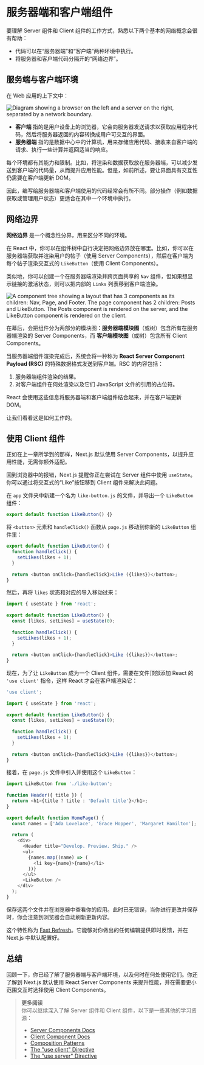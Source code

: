 <!-- 
# Server and Client Components
-->
# 服务器端和客户端组件

<!-- 
To understand how Server and Client Components work, it's helpful to be familiar with two foundational web concepts:

- The [environments](https://nextjs.org/learn/react-foundations/#server-and-client-environments) your application code can be executed in: the server and the client.
- The [network boundary](https://nextjs.org/learn/react-foundations/#network-boundary) that separates server and client code.
-->
要理解 Server 组件和 Client 组件的工作方式，熟悉以下两个基本的网络概念会很有帮助：

- 代码可以在“服务器端”和“客户端”两种环境中执行。
- 将服务器和客户端代码分隔开的“网络边界”。

<!-- 
## Server and Client Environments

In the context of web applications:

![Diagram showing a browser on the left and a server on the right, separated by a network boundary.](https://nextjs.org/_next/image?url=%2Flearn%2Flight%2Flearn-client-and-server-environments.png&w=3840&q=75)

- The **client** refers to the browser on a user’s device that sends a request to a server for your application code. It then turns the response it receives from the server into an interface the user can interact with.
- The **server** refers to the computer in a data center that stores your application code, receives requests from a client, does some computation, and sends back an appropriate response.

Each environment has its own set of capabilities and constraints. For example, by moving rendering and data fetching to the server, you can reduce the amount of code sent to the client, which can improve your application's performance. But, as you learned earlier, to make your UI interactive, you need to update the DOM on the client.

Therefore, the code you write for the server and the client is not always the same. Certain operations (e.g. data fetching or managing user state) are better suited for one environment over the other.
-->
## 服务端与客户端环境

在 Web 应用的上下文中：

![Diagram showing a browser on the left and a server on the right, separated by a network boundary.](https://nextjs.org/_next/image?url=%2Flearn%2Flight%2Flearn-client-and-server-environments.png&w=3840&q=75)

- **客户端** 指的是用户设备上的浏览器，它会向服务器发送请求以获取应用程序代码，然后将服务器返回的内容转换成用户可交互的界面。
- **服务器端** 指的是数据中心中的计算机，用来存储应用代码、接收来自客户端的请求、执行一些计算并返回适当的响应。

每个环境都有其能力和限制。比如，将渲染和数据获取放在服务器端，可以减少发送到客户端的代码量，从而提升应用性能。但是，如前所述，要让界面具有交互性仍需要在客户端更新 DOM。

因此，编写给服务器端和客户端使用的代码经常会有所不同。部分操作（例如数据获取或管理用户状态）更适合在其中一个环境中执行。

<!-- 
## Network Boundary

The **Network Boundary** is a conceptual line that separates the different environments.

In React, you choose where to place the network boundary in your component tree. For example, you can fetch data and render a user's posts on the server (using Server Components), then render the interactive `LikeButton` for each post on the client (using Client Components).

Similarly, you can create a `Nav` component that is rendered on the server and shared across pages, but if you want to show an active state for links, you can render the list of `Links` on the client.

![A component tree showing a layout that has 3 components as its children: Nav, Page, and Footer. The page component has 2 children: Posts and LikeButton. The Posts component is rendered on the server, and the LikeButton component is rendered on the client.](https://nextjs.org/_next/image?url=%2Flearn%2Flight%2Flearn-client-server-modules.png&w=3840&q=75)

Behind the scenes, the components are split into two module graphs. The **server module graph (or tree)** contains all the Server Components that are rendered on the server, and the **client module graph (or tree)** contains all Client Components.

After Server Components are rendered, a special data format called the **React Server Component Payload (RSC)** is sent to the client. The RSC payload contains:

1. The rendered result of Server Components.
2. Placeholders (or holes) for where Client Components should be rendered and references to their JavaScript files.

React uses this information to consolidate the Server and Client Components and update the DOM on the client.

Let's see how this works.
-->
## 网络边界

**网络边界** 是一个概念性分界，用来区分不同的环境。

在 React 中，你可以在组件树中自行决定把网络边界放在哪里。比如，你可以在服务器端获取并渲染用户的帖子（使用 Server Components），然后在客户端为每个帖子渲染交互式的 `LikeButton`（使用 Client Components）。

类似地，你可以创建一个在服务器端渲染并跨页面共享的 `Nav` 组件，但如果想显示链接的激活状态，则可以把内部的 `Links` 列表移到客户端渲染。

![A component tree showing a layout that has 3 components as its children: Nav, Page, and Footer. The page component has 2 children: Posts and LikeButton. The Posts component is rendered on the server, and the LikeButton component is rendered on the client.](https://nextjs.org/_next/image?url=%2Flearn%2Flight%2Flearn-client-server-modules.png&w=3840&q=75)

在幕后，会把组件分为两部分的模块图：**服务器端模块图**（或树）包含所有在服务器端渲染的 Server Components，而 **客户端模块图**（或树）包含所有 Client Components。

当服务器端组件渲染完成后，系统会将一种称为 **React Server Component Payload (RSC)** 的特殊数据格式发送到客户端。RSC 的内容包括：

1. 服务器端组件渲染的结果。
2. 对客户端组件在何处渲染以及它们 JavaScript 文件的引用的占位符。

React 会使用这些信息将服务器端和客户端组件结合起来，并在客户端更新 DOM。

让我们看看这是如何工作的。

<!-- 
## Using Client Components

As you learned in the last chapter, Next.js uses Server Components by default - this is to improve your application's performance and means you don't have to take additional steps to adopt them.

Looking back at the error in your browser, Next.js is warning you that you're trying to `useState` inside a Server Component. You can fix this by moving the interactive "Like" button to a Client Component.

Create a new file called `like-button.js` inside the `app` folder that exports a `LikeButton` component:

```js
export default function LikeButton() {}
```

Move the `<button>` element and the `handleClick()` function from `page.js` to your new `LikeButton` component:

```js
export default function LikeButton() {
  function handleClick() {
    setLikes(likes + 1);
  }
 
  return <button onClick={handleClick}>Like ({likes})</button>;
}
```

Next, move the `likes` state and the import:

```js
import { useState } from 'react';
 
export default function LikeButton() {
  const [likes, setLikes] = useState(0);
 
  function handleClick() {
    setLikes(likes + 1);
  }
 
  return <button onClick={handleClick}>Like ({likes})</button>;
}
```

Now, to make the `LikeButton` a Client Component, add the React `'use client'` directive at the top of the file. This tells React to render the component on the client.

```js
'use client';
 
import { useState } from 'react';
 
export default function LikeButton() {
  const [likes, setLikes] = useState(0);
 
  function handleClick() {
    setLikes(likes + 1);
  }
 
  return <button onClick={handleClick}>Like ({likes})</button>;
}
```

Back in your `page.js` file, import the `LikeButton` component into your page:

```js
import LikeButton from './like-button';
 
function Header({ title }) {
  return <h1>{title ? title : 'Default title'}</h1>;
}
 
export default function HomePage() {
  const names = ['Ada Lovelace', 'Grace Hopper', 'Margaret Hamilton'];
 
  return (
    <div>
      <Header title="Develop. Preview. Ship." />
      <ul>
        {names.map((name) => (
          <li key={name}>{name}</li>
        ))}
      </ul>
      <LikeButton />
    </div>
  );
}
```

Save both files and view your app in the browser. Now that there are no errors, once you make changes and save, you should notice the browser automatically updates to reflect the change.

This feature is called [Fast Refresh](https://nextjs.org/docs/architecture/fast-refresh). It gives you instantaneous feedback on any edits you make and comes pre-configured with Next.js.
-->
## 使用 Client 组件

正如在上一章所学到的那样，Next.js 默认使用 Server Components，以提升应用性能，无需你额外适配。

回到浏览器中的报错，Next.js 提醒你正在尝试在 Server 组件中使用 `useState`。你可以通过将交互式的“Like”按钮移到 Client 组件来解决此问题。

在 `app` 文件夹中新建一个名为 `like-button.js` 的文件，并导出一个 `LikeButton` 组件：

```js
export default function LikeButton() {}
```

将 `<button>` 元素和 `handleClick()` 函数从 `page.js` 移动到你新的 `LikeButton` 组件里：

```js
export default function LikeButton() {
  function handleClick() {
    setLikes(likes + 1);
  }
 
  return <button onClick={handleClick}>Like ({likes})</button>;
}
```

然后，再将 `likes` 状态和对应的导入移动过来：

```js
import { useState } from 'react';
 
export default function LikeButton() {
  const [likes, setLikes] = useState(0);
 
  function handleClick() {
    setLikes(likes + 1);
  }
 
  return <button onClick={handleClick}>Like ({likes})</button>;
}
```

现在，为了让 `LikeButton` 成为一个 Client 组件，需要在文件顶部添加 React 的 `'use client'` 指令，这样 React 才会在客户端渲染它：

```js
'use client';
 
import { useState } from 'react';
 
export default function LikeButton() {
  const [likes, setLikes] = useState(0);
 
  function handleClick() {
    setLikes(likes + 1);
  }
 
  return <button onClick={handleClick}>Like ({likes})</button>;
}
```

接着，在 `page.js` 文件中引入并使用这个 `LikeButton`：

```js
import LikeButton from './like-button';
 
function Header({ title }) {
  return <h1>{title ? title : 'Default title'}</h1>;
}
 
export default function HomePage() {
  const names = ['Ada Lovelace', 'Grace Hopper', 'Margaret Hamilton'];
 
  return (
    <div>
      <Header title="Develop. Preview. Ship." />
      <ul>
        {names.map((name) => (
          <li key={name}>{name}</li>
        ))}
      </ul>
      <LikeButton />
    </div>
  );
}
```

保存这两个文件并在浏览器中查看你的应用。此时已无错误，当你进行更改并保存时，你会注意到浏览器会自动刷新更新内容。

这个特性称为 [Fast Refresh](https://nextjs.org/docs/architecture/fast-refresh)。它能够对你做出的任何编辑提供即时反馈，并在 Next.js 中默认配置好。

<!-- 
## Summary

To recap, you learned about the server and client environments and when to use each. You also learned that Next.js uses React Server Components by default to improve performance, and how you can opt into Client Components to smaller parts of your UI interactive.

> **Additional Reading**
> 
> There's a lot more to learn about Server and Client Components. Here are some additional resources:
> 
> - [Server Components Docs](https://nextjs.org/docs/app/building-your-application/rendering/server-components)
> - [Client Component Docs](https://nextjs.org/docs/app/building-your-application/rendering/client-components)
> - [Composition Patterns](https://nextjs.org/docs/app/building-your-application/rendering/composition-patterns)
> - [The "use client" Directive](https://react.dev/reference/react/use-client)
> - [The "use server" Directive](https://react.dev/reference/react/use-server)
-->
## 总结

回顾一下，你已经了解了服务器端与客户端环境，以及何时在何处使用它们。你还了解到 Next.js 默认使用 React Server Components 来提升性能，并在需要更小范围交互时选择使用 Client Components。

> **更多阅读**  
> 你可以继续深入了解 Server 组件和 Client 组件，以下是一些其他的学习资源：  
> - [Server Components Docs](https://nextjs.org/docs/app/building-your-application/rendering/server-components)  
> - [Client Component Docs](https://nextjs.org/docs/app/building-your-application/rendering/client-components)  
> - [Composition Patterns](https://nextjs.org/docs/app/building-your-application/rendering/composition-patterns)  
> - [The "use client" Directive](https://react.dev/reference/react/use-client)  
> - [The "use server" Directive](https://react.dev/reference/react/use-server)